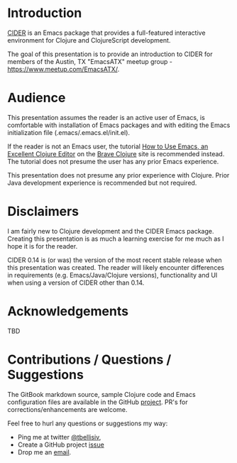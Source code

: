 # Introduction

[CIDER](https://github.com/clojure-emacs/cider) is an Emacs package that provides a full-featured interactive environment for Clojure and ClojureScript development.

The goal of this presentation is to provide an introduction to CIDER for members of the Austin, TX "EmacsATX" meetup group - https://www.meetup.com/EmacsATX/.

# Audience

This presentation assumes the reader is an active user of Emacs, is comfortable with installation of Emacs packages and with editing the Emacs initialization file (.emacs/.emacs.el/init.el). 

If the reader is not an Emacs user, the tutorial [How to Use Emacs, an Excellent Clojure Editor](http://www.braveclojure.com/basic-emacs/) on the [Brave Clojure](http://www.braveclojure.com/) site is recommended instead. The tutorial does not presume the user has any prior Emacs experience.

This presentation does not presume any prior experience with Clojure. Prior Java development experience is recommended but not required.

# Disclaimers

I am fairly new to Clojure development and the CIDER Emacs package. Creating this presentation is as much a learning exercise for me much as I hope it is for the reader.

CIDER 0.14 is (or was) the version of the most recent stable release when this presentation was created. The reader will likely encounter differences in requirements (e.g. Emacs/Java/Clojure versions), functionality and UI when using a version of CIDER other than 0.14.

# Acknowledgements

TBD

# Contributions / Questions / Suggestions

The GitBook markdown source, sample Clojure code and Emacs configuration files are available in the GitHub [project](https://github.com/tbellisiv/clojure-emacs-cider-intro). PR's for corrections/enhancements are welcome.

Feel free to hurl any questions or suggestions my way:
* Ping me at twitter [@tbellisiv](https://twitter.com/tbellisiv),
* Create a GitHub project [issue](https://github.com/tbellisiv/clojure-emacs-cider-intro/issues/new)
* Drop me an [email](mailto:tbellisiv@gmail.com).